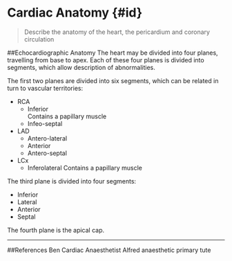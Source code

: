 # Cardiac Anatomy {#id}
> Describe the anatomy of the heart, the pericardium and coronary circulation



##Echocardiographic Anatomy
The heart may be divided into four planes, travelling from base to apex. Each of these four planes is divided into segments, which allow description of abnormalities.

The first two planes are divided into six segments, which can be related in turn to vascular territories:
* RCA
    * Inferior  
    Contains a papillary muscle
    * Infeo-septal
* LAD
    * Antero-lateral
    * Anterior
    * Antero-septal
* LCx
    * Inferolateral
      Contains a papillary muscle

The third plane is divided into four segments:
* Inferior
* Lateral
* Anterior
* Septal

The fourth plane is the apical cap.


---
##References
Ben Cardiac Anaesthetist Alfred anaesthetic primary tute